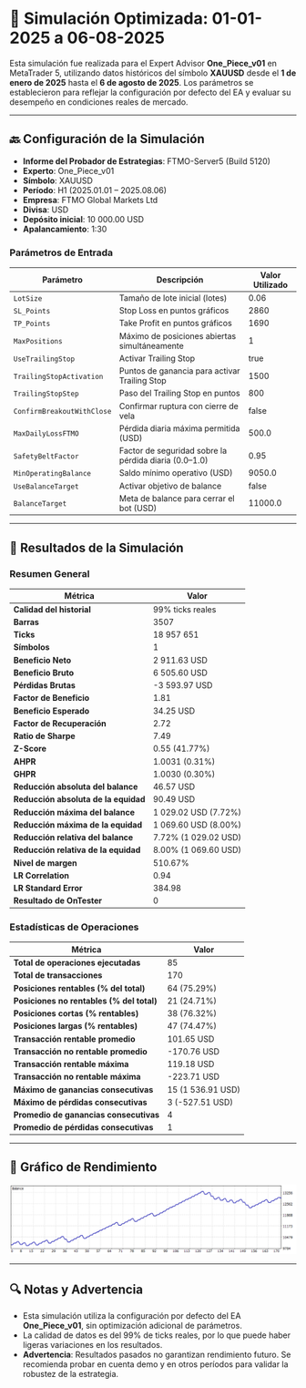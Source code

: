 # 🎱 Simulación Optimizada: 01-01-2025 a 06-08-2025

Esta simulación fue realizada para el Expert Advisor **One_Piece_v01** en MetaTrader 5, utilizando datos históricos del símbolo **XAUUSD** desde el **1 de enero de 2025** hasta el **6 de agosto de 2025**. Los parámetros se establecieron para reflejar la configuración por defecto del EA y evaluar su desempeño en condiciones reales de mercado.

---

## 🔙 Configuración de la Simulación

- **Informe del Probador de Estrategias**: FTMO-Server5 (Build 5120)  
- **Experto**: One_Piece_v01  
- **Símbolo**: XAUUSD  
- **Período**: H1 (2025.01.01 – 2025.08.06)  
- **Empresa**: FTMO Global Markets Ltd  
- **Divisa**: USD  
- **Depósito inicial**: 10 000.00 USD  
- **Apalancamiento**: 1:30  

### Parámetros de Entrada

| Parámetro                  | Descripción                                             | Valor Utilizado |
|----------------------------|---------------------------------------------------------|-----------------|
| `LotSize`                  | Tamaño de lote inicial (lotes)                          | 0.06            |
| `SL_Points`                | Stop Loss en puntos gráficos                            | 2860            |
| `TP_Points`                | Take Profit en puntos gráficos                          | 1690            |
| `MaxPositions`             | Máximo de posiciones abiertas simultáneamente           | 1               |
| `UseTrailingStop`          | Activar Trailing Stop                                   | true            |
| `TrailingStopActivation`   | Puntos de ganancia para activar Trailing Stop           | 1500            |
| `TrailingStopStep`         | Paso del Trailing Stop en puntos                        | 800             |
| `ConfirmBreakoutWithClose` | Confirmar ruptura con cierre de vela                    | false           |
| `MaxDailyLossFTMO`         | Pérdida diaria máxima permitida (USD)                   | 500.0           |
| `SafetyBeltFactor`         | Factor de seguridad sobre la pérdida diaria (0.0–1.0)   | 0.95            |
| `MinOperatingBalance`      | Saldo mínimo operativo (USD)                            | 9050.0          |
| `UseBalanceTarget`         | Activar objetivo de balance                             | false           |
| `BalanceTarget`            | Meta de balance para cerrar el bot (USD)                | 11000.0         |

---

## 🎳 Resultados de la Simulación

### Resumen General

| Métrica                              | Valor                       |
|--------------------------------------|-----------------------------|
| **Calidad del historial**            | 99% ticks reales            |
| **Barras**                           | 3507                        |
| **Ticks**                            | 18 957 651                  |
| **Símbolos**                         | 1                           |
| **Beneficio Neto**                   | 2 911.63 USD                |
| **Beneficio Bruto**                  | 6 505.60 USD                |
| **Pérdidas Brutas**                  | -3 593.97 USD               |
| **Factor de Beneficio**              | 1.81                        |
| **Beneficio Esperado**               | 34.25 USD                   |
| **Factor de Recuperación**           | 2.72                        |
| **Ratio de Sharpe**                  | 7.49                        |
| **Z-Score**                          | 0.55 (41.77%)               |
| **AHPR**                             | 1.0031 (0.31%)              |
| **GHPR**                             | 1.0030 (0.30%)              |
| **Reducción absoluta del balance**     | 46.57 USD                 |
| **Reducción absoluta de la equidad**   | 90.49 USD                 |
| **Reducción máxima del balance**       | 1 029.02 USD (7.72%)      |
| **Reducción máxima de la equidad**     | 1 069.60 USD (8.00%)      |
| **Reducción relativa del balance**     | 7.72% (1 029.02 USD)      |
| **Reducción relativa de la equidad**   | 8.00% (1 069.60 USD)      |
| **Nivel de margen**                  | 510.67%                     |
| **LR Correlation**                   | 0.94                        |
| **LR Standard Error**                | 384.98                      |
| **Resultado de OnTester**            | 0                           |

### Estadísticas de Operaciones

| Métrica                                    | Valor               |
|--------------------------------------------|---------------------|
| **Total de operaciones ejecutadas**        | 85                  |
| **Total de transacciones**                 | 170                 |
| **Posiciones rentables (% del total)**     | 64 (75.29%)         |
| **Posiciones no rentables (% del total)**  | 21 (24.71%)         |
| **Posiciones cortas (% rentables)**        | 38 (76.32%)         |
| **Posiciones largas (% rentables)**        | 47 (74.47%)         |
| **Transacción rentable promedio**          | 101.65 USD          |
| **Transacción no rentable promedio**       | -170.76 USD         |
| **Transacción rentable máxima**            | 119.18 USD          |
| **Transacción no rentable máxima**         | -223.71 USD         |
| **Máximo de ganancias consecutivas**       | 15 (1 536.91 USD)   |
| **Máximo de pérdidas consecutivas**        | 3 (-527.51 USD)     |
| **Promedio de ganancias consecutivas**     | 4                   |
| **Promedio de pérdidas consecutivas**      | 1                   |

---

## 🎲 Gráfico de Rendimiento

![Gráfico General](ReportTester-OnePiece.png)

---

## 🔍 Notas y Advertencia

- Esta simulación utiliza la configuración por defecto del EA **One_Piece_v01**, sin optimización adicional de parámetros.  
- La calidad de datos es del 99% de ticks reales, por lo que puede haber ligeras variaciones en los resultados.  
- **Advertencia**: Resultados pasados no garantizan rendimiento futuro. Se recomienda probar en cuenta demo y en otros períodos para validar la robustez de la estrategia.
